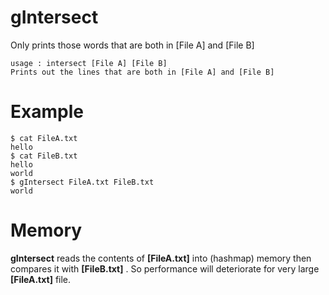 


# gIntersect

Only prints those words that are both in [File A] and [File B]


    usage : intersect [File A] [File B]
    Prints out the lines that are both in [File A] and [File B]


# Example

    $ cat FileA.txt
    hello
    $ cat FileB.txt
    hello
    world
    $ gIntersect FileA.txt FileB.txt
    world


# Memory

**gIntersect** reads the contents of **[FileA.txt]** into (hashmap) memory then compares it with **[FileB.txt]** . 
So performance will deteriorate for very large **[FileA.txt]** file.

